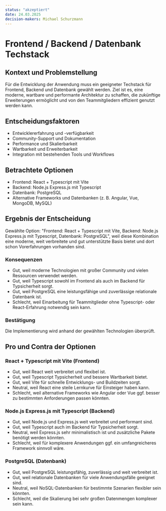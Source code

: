 ```yaml
---
status: "akzeptiert"
date: 24.03.2025
decision-makers: Michael Schurzmann
---
```


# Frontend / Backend / Datenbank Techstack

## Kontext und Problemstellung

Für die Entwicklung der Anwendung muss ein geeigneter Techstack für Frontend, Backend und Datenbank gewählt werden. Ziel ist es, eine moderne, wartbare und performante Architektur zu schaffen, die zukünftige Erweiterungen ermöglicht und von den Teammitgliedern effizient genutzt werden kann.

## Entscheidungsfaktoren

* Entwicklererfahrung und -verfügbarkeit
* Community-Support und Dokumentation
* Performance und Skalierbarkeit
* Wartbarkeit und Erweiterbarkeit
* Integration mit bestehenden Tools und Workflows

## Betrachtete Optionen

* Frontend: React + Typescript mit Vite
* Backend: Node.js Express.js mit Typescript
* Datenbank: PostgreSQL
* Alternative Frameworks und Datenbanken (z. B. Angular, Vue, MongoDB, MySQL)

## Ergebnis der Entscheidung

Gewählte Option: "Frontend: React + Typescript mit Vite, Backend: Node.js Express.js mit Typescript, Datenbank: PostgreSQL", weil diese Kombination eine moderne, weit verbreitete und gut unterstützte Basis bietet und dort schon Vorerfahrungen vorhanden sind.

### Konsequenzen

* Gut, weil moderne Technologien mit großer Community und vielen Ressourcen verwendet werden.
* Gut, weil Typescript sowohl im Frontend als auch im Backend für Typsicherheit sorgt.
* Gut, weil PostgreSQL eine leistungsfähige und zuverlässige relationale Datenbank ist.
* Schlecht, weil Einarbeitung für Teammitglieder ohne Typescript- oder React-Erfahrung notwendig sein kann.

### Bestätigung

Die Implementierung wird anhand der gewählten Technologien überprüft.

## Pro und Contra der Optionen

### React + Typescript mit Vite (Frontend)

* Gut, weil React weit verbreitet und flexibel ist.
* Gut, weil Typescript Typsicherheit und bessere Wartbarkeit bietet.
* Gut, weil Vite für schnelle Entwicklungs- und Buildzeiten sorgt.
* Neutral, weil React eine steile Lernkurve für Einsteiger haben kann.
* Schlecht, weil alternative Frameworks wie Angular oder Vue ggf. besser zu bestimmten Anforderungen passen könnten.

### Node.js Express.js mit Typescript (Backend)

* Gut, weil Node.js und Express.js weit verbreitet und performant sind.
* Gut, weil Typescript auch im Backend für Typsicherheit sorgt.
* Neutral, weil Express.js sehr minimalistisch ist und zusätzliche Pakete benötigt werden könnten.
* Schlecht, weil für komplexere Anwendungen ggf. ein umfangreicheres Framework sinnvoll wäre.

### PostgreSQL (Datenbank)

* Gut, weil PostgreSQL leistungsfähig, zuverlässig und weit verbreitet ist.
* Gut, weil relationale Datenbanken für viele Anwendungsfälle geeignet sind.
* Neutral, weil NoSQL-Datenbanken für bestimmte Szenarien flexibler sein könnten.
* Schlecht, weil die Skalierung bei sehr großen Datenmengen komplexer sein kann.

